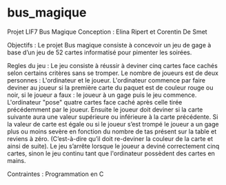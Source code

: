 # bus_magique
Projet LIF7 Bus Magique
Conception : Elina Ripert et Corentin De Smet 

Objectifs :
Le projet Bus magique consiste à concevoir un jeu de gage
à base d’un jeu de 52 cartes informatisé pour pimenter les soirées.

Regles du jeu : 
Le jeu consiste à réussir à deviner cinq cartes face cachés selon certains critères sans se tromper. 
Le nombre de joueurs est de deux personnes : L'ordinateur et le joueur. L'ordinateur commence par faire deviner au joueur si la première carte du paquet est  de couleur rouge ou noir, si le joueur a faux : le joueur à un gage puis le jeu commence. 
L'ordinateur "pose" quatre cartes face caché après celle tirée précédemment par le joueur. Ensuite le joueur doit deviner si la carte suivante aura une valeur supérieure ou inférieure à la carte précédente. Si la valeur de carte est égale ou si le joueur s’est trompé le joueur a un gage plus ou moins sevère en fonction du nombre de tas présent sur la table et reviens à zéro. (C’est-à-dire  qu’il doit re-deviner la couleur de la carte et ainsi de suite). 
Le jeu s’arrête lorsque  le joueur  a deviné correctement cinq cartes, sinon le jeu continu tant que l'ordinateur possèdent des cartes en mains.


Contraintes : Programmation en C 
